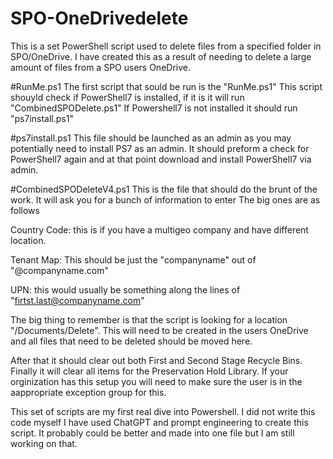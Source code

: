 # SPO-OneDrivedelete
This is a set PowerShell script used to delete files from a specified folder in SPO/OneDrive.
I have created this as a result of needing to delete a large amount of files from a SPO users OneDrive. 

#RunMe.ps1
The first script that sould be run is the "RunMe.ps1"
This script shouyld check if PowerShell7 is installed, if it is it will run "CombinedSPODelete.ps1"
If Powershell7 is not installed it should run "ps7install.ps1"

#ps7install.ps1
This file should be launched as an admin as you may potentially need to install PS7 as an admin.
It should preform a check for PowerShell7 again and at that point download and install PowerShell7 via admin.

#CombinedSPODeleteV4.ps1
This is the file that should do the brunt of the work.
It will ask you for a bunch of information to enter The big ones are as follows

Country Code: this is if you have a multigeo company and have different location.

Tenant Map: This should be just the "companyname" out of "@companyname.com"

UPN: this would usually be something along the lines of "firtst.last@companyname.com"

The big thing to remember is that the script is looking for a location "/Documents/Delete". This will need to be created in the users OneDrive and all files that need to be deleted should be moved here.

After that it should clear out both First and Second Stage Recycle Bins.
Finally it will clear all items for the Preservation Hold Library. If your orginization has this setup you will need to make sure the user is in the aappropriate exception group for this.

This set of scripts are my first real dive into Powershell. I did not write this code myself I have used ChatGPT and prompt engineering to create this script. It probably could be better and made into one file but I am still working on that.
